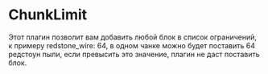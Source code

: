 # ChunkLimit
Этот плагин позволит вам добавить любой блок в список ограничений, к примеру redstone_wire: 64, в одном чанке можно будет поставить 64 редстоун пыли, если превысить это значение, плагин не даст поставить блок.
